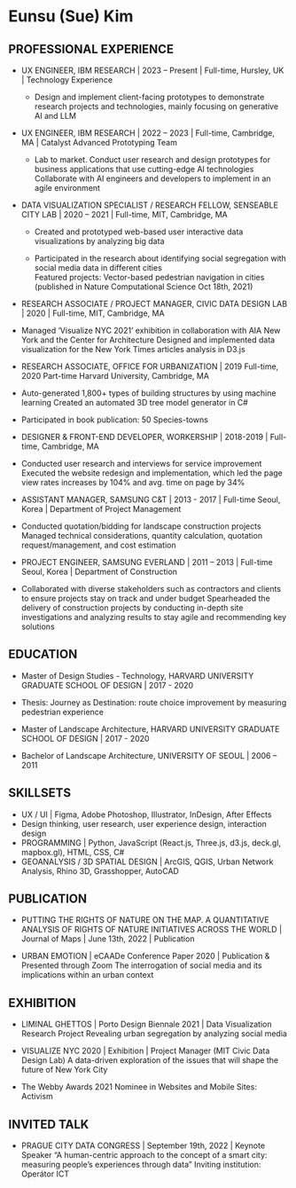 # Eunsu (Sue) Kim

## PROFESSIONAL EXPERIENCE

* UX ENGINEER, IBM RESEARCH | 2023 – Present | Full-time, Hursley, UK | Technology Experience
	* Design and implement client-facing prototypes to demonstrate research projects and technologies, mainly focusing on generative AI and LLM 

* UX ENGINEER, IBM RESEARCH | 2022 – 2023 | Full-time, Cambridge, MA | Catalyst Advanced Prototyping Team
  * Lab to market. Conduct user research and design prototypes for business applications that use cutting-edge AI technologies Collaborate with AI engineers and developers to implement in an agile environment


* DATA VISUALIZATION SPECIALIST / RESEARCH FELLOW, SENSEABLE CITY LAB | 2020 – 2021 | Full-time, MIT, Cambridge, MA

  * Created and prototyped web-based user interactive data visualizations by analyzing big data

  * Participated in the research about identifying social segregation with social media data in different cities  
Featured projects: Vector-based pedestrian navigation in cities (published in Nature Computational Science Oct 18th, 2021)

* RESEARCH ASSOCIATE / PROJECT MANAGER, CIVIC DATA DESIGN LAB | 2020 | Full-time, MIT, Cambridge, MA

 * Managed ‘Visualize NYC 2021’ exhibition in collaboration with AIA New York and the Center for Architecture Designed and implemented data visualization for the New York Times articles analysis in D3.js

 * RESEARCH ASSOCIATE, OFFICE FOR URBANIZATION | 2019 Full-time, 2020 Part-time Harvard University, Cambridge, MA

  * Auto-generated 1,800+ types of building structures by using machine learning Created an automated 3D tree model generator in C#  
  * Participated in book publication: 50 Species-towns

* DESIGNER & FRONT-END DEVELOPER, WORKERSHIP | 2018-2019 | Full-time, Cambridge, MA

 * Conducted user research and interviews for service improvement  
Executed the website redesign and implementation, which led the page view rates increases by 104% and avg. time on page by 34%

* ASSISTANT MANAGER, SAMSUNG C&T | 2013 - 2017 | Full-time Seoul, Korea | Department of Project Management

 * Conducted quotation/bidding for landscape construction projects  
Managed technical considerations, quantity calculation, quotation request/management, and cost estimation

* PROJECT ENGINEER, SAMSUNG EVERLAND | 2011 – 2013 | Full-time Seoul, Korea | Department of Construction

 * Collaborated with diverse stakeholders such as contractors and clients to ensure projects stay on track and under budget Spearheaded the delivery of construction projects by conducting in-depth site investigations and analyzing results to stay agile and recommending key solutions

## EDUCATION

* Master of Design Studies - Technology, HARVARD UNIVERSITY GRADUATE SCHOOL OF DESIGN | 2017 - 2020
 * Thesis: Journey as Destination: route choice improvement by measuring pedestrian experience

* Master of Landscape Architecture, HARVARD UNIVERSITY GRADUATE SCHOOL OF DESIGN | 2017 - 2020

* Bachelor of Landscape Architecture, UNIVERSITY OF SEOUL | 2006 – 2011 


## SKILLSETS
* UX / UI | Figma, Adobe Photoshop, Illustrator, InDesign, After Effects
* Design thinking, user research, user experience design, interaction design 
* PROGRAMMING | Python, JavaScript (React.js, Three.js, d3.js, deck.gl, mapbox.gl), HTML, CSS, C#  
* GEOANALYSIS / 3D SPATIAL DESIGN | ArcGIS, QGIS, Urban Network Analysis, Rhino 3D, Grasshopper, AutoCAD 

## PUBLICATION

* PUTTING THE RIGHTS OF NATURE ON THE MAP. A QUANTITATIVE ANALYSIS OF RIGHTS OF NATURE INITIATIVES ACROSS THE WORLD | Journal of Maps | June 13th, 2022 | Publication

* URBAN EMOTION | eCAADe Conference Paper 2020 | Publication & Presented through Zoom The interrogation of social media and its implications within an urban context

## EXHIBITION

* LIMINAL GHETTOS | Porto Design Biennale 2021 | Data Visualization Research Project Revealing urban segregation by analyzing social media

* VISUALIZE NYC 2020 | Exhibition | Project Manager (MIT Civic Data Design Lab) A data-driven exploration of the issues that will shape the future of New York City

* The Webby Awards 2021 Nominee in Websites and Mobile Sites: Activism

## INVITED TALK

* PRAGUE CITY DATA CONGRESS | September 19th, 2022 | Keynote Speaker
“A human-centric approach to the concept of a smart city: measuring people’s experiences through data” Inviting institution: Operátor ICT